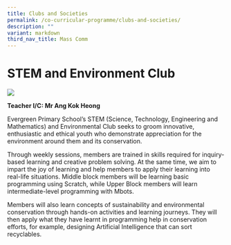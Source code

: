 ```yaml
---
title: Clubs and Societies
permalink: /co-curricular-programme/clubs-and-societies/
description: ""
variant: markdown
third_nav_title: Mass Comm
---
```

# **STEM and Environment Club**

![](/images/CCA%20Photos/img_3272.JPG)


**Teacher I/C:   Mr Ang Kok Heong** 


Evergreen Primary School’s STEM (Science, Technology, Engineering and Mathematics) and
Environmental Club seeks to groom innovative, enthusiastic and ethical youth who demonstrate
appreciation for the environment around them and its conservation. 

Through weekly sessions, members
are trained in skills required for inquiry-based learning and creative problem solving. At the same time,
we aim to impart the joy of learning and help members to apply their learning into real-life situations.
Middle block members will be learning basic programming using Scratch, while Upper Block members
will learn intermediate-level programming with Mbots. 

Members will also learn concepts of
sustainability and environmental conservation through hands-on activities and learning journeys. They
will then apply what they have learnt in programming help in conservation efforts, for example,
designing Artificial Intelligence that can sort recyclables.